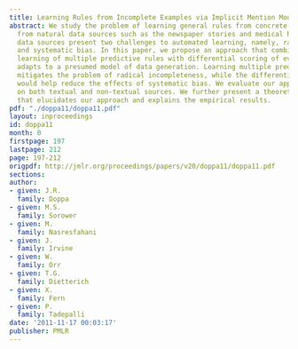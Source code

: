 ```yaml
---
title: Learning Rules from Incomplete Examples via Implicit Mention Models
abstract: We study the problem of learning general rules from concrete facts extracted
  from natural data sources such as the newspaper stories and medical histories. Natural
  data sources present two challenges to automated learning, namely, radical incompleteness
  and systematic bias. In this paper, we propose an approach that combines simultaneous
  learning of multiple predictive rules with differential scoring of evidence which
  adapts to a presumed model of data generation. Learning multiple predicates simultaneously
  mitigates the problem of radical incompleteness, while the differential scoring
  would help reduce the effects of systematic bias. We evaluate our approach empirically
  on both textual and non-textual sources. We further present a theoretical analysis
  that elucidates our approach and explains the empirical results.
pdf: "./doppa11/doppa11.pdf"
layout: inproceedings
id: doppa11
month: 0
firstpage: 197
lastpage: 212
page: 197-212
origpdf: http://jmlr.org/proceedings/papers/v20/doppa11/doppa11.pdf
sections: 
author:
- given: J.R.
  family: Doppa
- given: M.S.
  family: Sorower
- given: M.
  family: Nasresfahani
- given: J.
  family: Irvine
- given: W.
  family: Orr
- given: T.G.
  family: Dietterich
- given: X.
  family: Fern
- given: P.
  family: Tadepalli
date: '2011-11-17 00:03:17'
publisher: PMLR
---
```

